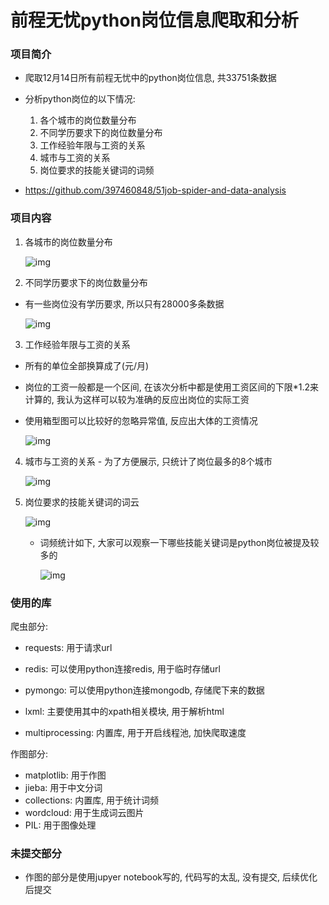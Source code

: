 # 前程无忧python岗位信息爬取和分析

### 项目简介

- 爬取12月14日所有前程无忧中的python岗位信息, 共33751条数据
- 分析python岗位的以下情况:

  1. 各个城市的岗位数量分布
  2. 不同学历要求下的岗位数量分布
  3. 工作经验年限与工资的关系
  4. 城市与工资的关系
  5. 岗位要求的技能关键词的词频
- https://github.com/397460848/51job-spider-and-data-analysis

### 项目内容

1. 各城市的岗位数量分布

   ![img](https://github.com/397460848/51job-spider-and-data-analysis/blob/master/images/%E5%9C%B0%E5%8C%BA%E8%81%8C%E4%BD%8D%E6%95%B0%E9%87%8F%E5%88%86%E5%B8%83%E5%9B%BE.png)

 2. 不同学历要求下的岗位数量分布
  - 有一些岗位没有学历要求, 所以只有28000多条数据

      ![img](https://github.com/397460848/51job-spider-and-data-analysis/blob/master/images/%E5%AD%A6%E5%8E%86%E8%81%8C%E4%BD%8D%E6%95%B0%E9%87%8F%E5%88%86%E5%B8%83%E5%9B%BE.jpg)

  3. 工作经验年限与工资的关系
  - 所有的单位全部换算成了(元/月)
  - 岗位的工资一般都是一个区间, 在该次分析中都是使用工资区间的下限*1.2来计算的, 我认为这样可以较为准确的反应出岗位的实际工资
  - 使用箱型图可以比较好的忽略异常值, 反应出大体的工资情况

      ![img](https://github.com/397460848/51job-spider-and-data-analysis/blob/master/images/%E5%B7%A5%E4%BD%9C%E7%BB%8F%E9%AA%8C%E4%B8%8E%E5%B7%A5%E8%B5%84%E7%AE%B1%E5%9E%8B%E5%9B%BE.jpg)

  4. 城市与工资的关系
         - 为了方便展示, 只统计了岗位最多的8个城市

      ![img](https://github.com/397460848/51job-spider-and-data-analysis/blob/master/images/%E5%9F%8E%E5%B8%82%E4%B8%8E%E5%B7%A5%E8%B5%84%E7%AE%B1%E5%9E%8B%E5%9B%BE.jpg)

  5. 岗位要求的技能关键词的词云

      ![img](https://github.com/397460848/51job-spider-and-data-analysis/blob/master/images/python%E6%8A%80%E8%83%BD%E8%AF%8D%E4%BA%91%E5%9B%BE.jpg)

      - 词频统计如下, 大家可以观察一下哪些技能关键词是python岗位被提及较多的

        ![img](https://github.com/397460848/51job-spider-and-data-analysis/blob/master/images/%E8%AF%8D%E9%A2%91%E8%A1%A8.png)

      

### 使用的库

爬虫部分: 

- requests: 用于请求url

- redis: 可以使用python连接redis, 用于临时存储url

- pymongo: 可以使用python连接mongodb, 存储爬下来的数据
- lxml: 主要使用其中的xpath相关模块, 用于解析html
- multiprocessing:  内置库, 用于开启线程池, 加快爬取速度

作图部分: 

- matplotlib: 用于作图
- jieba: 用于中文分词
- collections: 内置库, 用于统计词频
- wordcloud: 用于生成词云图片
- PIL: 用于图像处理

### 未提交部分
- 作图的部分是使用jupyer notebook写的, 代码写的太乱, 没有提交, 后续优化后提交

